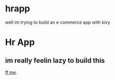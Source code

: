 # hrapp
well im trying to build an e commerce app with kivy

Hr App
=======

## im really feelin lazy to build this

[ff me](http://facebook.com/mcroni.com).
